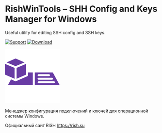 # RishWinTools – SHH Config and Keys Manager for Windows
Useful utility for editing SSH config and SSH keys.

[![Support](https://img.shields.io/github/issues-raw/Delo-Design/RishWinTools?style=for-the-badge&logoWidth=20&label=support)](https://github.com/RadicalMart/ExtraPro/issues)
[![Download](https://img.shields.io/github/release/Delo-Design/RishWinTools.svg?style=for-the-badge&colorA=555&colorB=1e87f0&label=download)](https://github.com/RadicalMart/ExtraPro/releases/latest)

![RishWinTools](logo.png)

Менеджер конфигурация подключений и ключей для операционной системы Windows.

Официальный сайт RISH https://rish.su